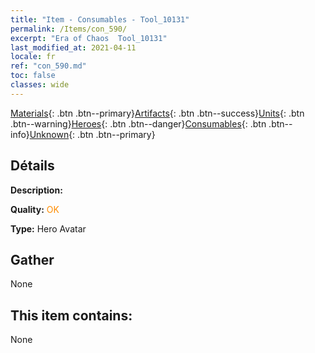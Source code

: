 ```yaml
---
title: "Item - Consumables - Tool_10131"
permalink: /Items/con_590/
excerpt: "Era of Chaos  Tool_10131"
last_modified_at: 2021-04-11
locale: fr
ref: "con_590.md"
toc: false
classes: wide
---
```

 [Materials](/fr/Items/){: .btn .btn--primary}[Artifacts](/fr/Items/Artifacts/){: .btn .btn--success}[Units](/fr/Items/Units/){: .btn .btn--warning}[Heroes](/fr/Items/Heroes/){: .btn .btn--danger}[Consumables](/fr/Items/Consumables/){: .btn .btn--info}[Unknown](/fr/Items/Unknown/){: .btn .btn--primary}

## Détails
 **Description:** 

 **Quality:** <span style="color: #FF8C00">OK</span>

 **Type:** Hero Avatar

## Gather

  None

## This item contains:

  None

